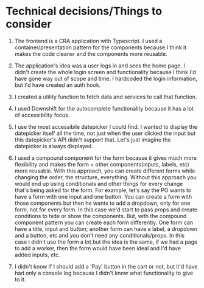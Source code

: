 # Technical decisions/Things to consider

1. The frontend is a CRA application with Typescript. I used a container/presentation pattern for the components because I think it makes the code cleaner and the components more reusable.

2. The application's idea was a user logs in and sees the home page. I didn't create the whole login screen and functionality because I think I'd have gone way out of scope and time. I hardcoded the login information, but I'd have created an auth hook.

3. I created a utility function to fetch data and services to call that function.

4. I used Downshift for the autocomplete functionality because it has a lot of accessibility focus.

5. I use the most accessibile datepicker I could find. I wanted to display the datepicker itself all the time, not just when the user clicked the input but this datepicker's API didn't support that. Let's just imagine the datepicker is always displayed.

6. I used a compound component for the form because it gives much more flexibility and makes the form + other components(inputs, labels, etc) more reusable. With this approach, you can create different forms while changing the order, the structure, everything. Without this approach you would end up using conditionals and other things for every change that's being asked for the form. For example, let's say the PO wants to have a form with one input and one button. You can create a form with those components but then he wants to add a dropdown, only for one form, not for every form. In this case we'd start to pass props and create conditions to hide or show the components. But, with the compound component pattern you can create each form differently. One form can have a title, input and button; another form can have a label, a dropdown and a button, etc and you don't need any conditionals/props. In this case I didn't use the form a lot but the idea is the same, if we had a page to add a worker, then the form would have been ideal and I'd have added inputs, etc.

7. I didn't know if I should add a 'Pay' button in the cart or not, but it'd have had only a console log because I didn't know what functionality to give to it.
